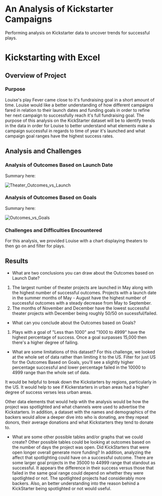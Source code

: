 # An Analysis of Kickstarter Campaigns
Performing analysis on Kickstarter data to uncover trends for successful plays.
# Kickstarting with Excel

## Overview of Project

### Purpose 
Louise's play Fever came close to it's fundraising goal in a short amount of time. Louise would like a better understanding of how different campaigns fared in relation to their launch dates and funding goals in order to refine her next campaign to successfully reach it's full fundraising goal. The purpose of this analysis on the KickStarter dataset will be to identify trends in the data in order for Louise to better understand what elements make a campaign successful in regards to time of year it's launched and what campaign goal ranges have the highest success rates.

## Analysis and Challenges 

### Analysis of Outcomes Based on Launch Date 

Summary here:

![Theater_Outcomes_vs_Launch](https://user-images.githubusercontent.com/87085239/164118679-58f414a6-ad10-4a14-87d7-e05ef3a6c62d.png)



### Analysis of Outcomes Based on Goals 

Summary here:

![Outcomes_vs_Goals](https://user-images.githubusercontent.com/87085239/164118706-6a18d589-777f-4e88-b9dd-491869c8aa5e.png)



### Challenges and Difficulties Encountered 

For this analysis, we provided Louise with a chart displaying theaters to then go on and filter for plays. 

## Results

- What are two conclusions you can draw about the Outcomes based on Launch Date?
1. The largest number of theater projects are launched in May along with the highest number of successful outcomes. Projects with a launch date in the summer months of May - August have the highest number of successful outcomes with a steady decrease from May to September. 
2. The months of November and December have the lowest successful theater projects with December being roughly 50/50 on sucessful/failed.

- What can you conclude about the Outcomes based on Goals?
1. Plays with a goal of "Less than 1000" and "1000 to 4999" have the highest percentage of success. Once a goal surpasses 15,000 then there's a higher degree of failing. 

- What are some limitations of this dataset?
For this challenge, we looked at the whole set of data rather than limiting it to the US. Filter for just US for the Outcomes Based on Goals, you'll see a slightly higher percentage successful and lower percentage failed in the 10000 to 4999 range than the whole set of data. 

It would be helpful to break down the Kickstarters by regions, particularly in the US. It would help to see if Kickerstarters in urban areas had a higher degree of success verses less urban areas.  

Other data elements that would help wtih the analysis would be how the project was spotlighted and what channels were used to advertise the Kickstarters. In addition, a dataset with the names and demographics of the backers would allow a deeper dive into who is donating, are they repeat donors, their average donations and what Kickstarters they tend to donate to. 

- What are some other possible tables and/or graphs that we could create?
Other possible tables could be looking at outcomes based on the number of days the project was open. Did KickStarters that were open longer overall generate more funding? In addition, analyzing the affect that spotlighting could have on a successful outcome. There are some larger goal projects in the 35000 to 44999 range that standout as successful. It appears the difference in their success versus those that failed in the same goal range could depend on whether they were spotlighted or not. The spotlighted projects had considerably more backers. Also, an better understanding into the reason behind a KickStarter being spotlighted or not would useful. 
